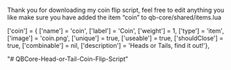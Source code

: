 Thank you for downloading my coin flip script, feel free to edit anything you like make sure you have added the item “coin” to qb-core/shared/items.lua



['coin']                      = { ['name'] = 'coin',                          ['label'] = 'Coin',                    ['weight'] = 1,        ['type'] = 'item',      ['image'] = 'coin.png',          ['unique'] = true,                     ['useable'] = true,        ['shouldClose'] =       true,             ['combinable'] = nil,              ['description'] = 'Heads or Tails, find it out!'},

"# QBCore-Head-or-Tail-Coin-Flip-Script" 
